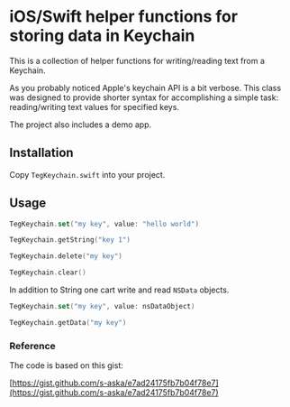 # iOS/Swift helper functions for storing data in Keychain

This is a collection of helper functions for writing/reading text from a Keychain.

As you probably noticed Apple's keychain API is a bit verbose.
This class was designed to provide shorter syntax for accomplishing a simple task: reading/writing text values for specified keys.

The project also includes a demo app.

## Installation

Copy `TegKeychain.swift` into your project.

## Usage

```Swift
TegKeychain.set("my key", value: "hello world")

TegKeychain.getString("key 1")

TegKeychain.delete("my key")

TegKeychain.clear()
```

In addition to String one cart write and read `NSData` objects.

```Swift
TegKeychain.set("my key", value: nsDataObject)

TegKeychain.getData("my key")
```

### Reference

The code is based on this gist:

[https://gist.github.com/s-aska/e7ad24175fb7b04f78e7](https://gist.github.com/s-aska/e7ad24175fb7b04f78e7)